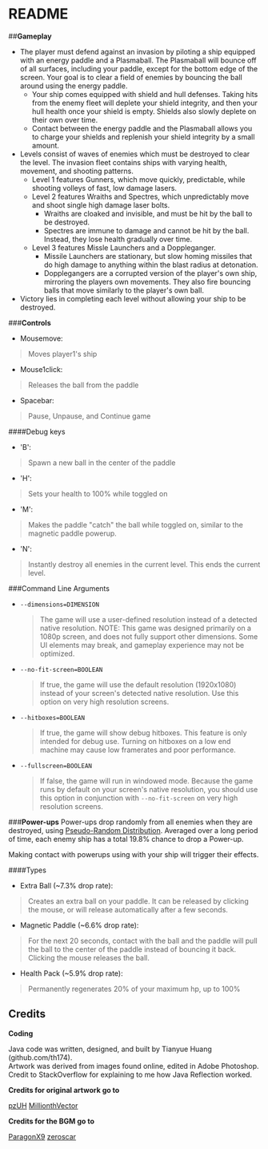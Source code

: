 README
=================================
##**Gameplay**
* The player must defend against an invasion by piloting a ship equipped with an energy paddle and a Plasmaball. The Plasmaball will bounce off of all surfaces, including your paddle, except for the bottom edge of the screen. Your goal is to clear a field of enemies by bouncing the ball around using the energy paddle.
	* Your ship comes equipped with shield and hull defenses. Taking hits from the enemy fleet will deplete your shield integrity, and then your hull health once your shield is empty. Shields also slowly deplete on their own over time.
	* Contact between the energy paddle and the Plasmaball allows you to charge your shields and replenish your shield integrity by a small amount.
* Levels consist of waves of enemies which must be destroyed to clear the level. The invasion fleet contains ships with varying health, movement, and shooting patterns.
	* Level 1 features Gunners, which move quickly, predictable, while shooting volleys of fast, low damage lasers.
	* Level 2 features Wraiths and Spectres, which unpredictably move and shoot single high damage laser bolts.
		* Wraiths are cloaked and invisible, and must be hit by the ball to be destroyed.
		* Spectres are immune to damage and cannot be hit by the ball. Instead, they lose health gradually over time.
	* Level 3 features Missle Launchers and a Doppleganger.
		* Missile Launchers are stationary, but slow homing missiles that do high damage to anything within the blast radius at detonation.
		* Dopplegangers are a corrupted version of the player's own ship, mirroring the players own movements. They also fire bouncing balls that move similarly to the player's own ball.
* Victory lies in completing each level without allowing your ship to be destroyed.

###**Controls**
- Mousemove:
> Moves player1's ship

- Mouse1click:
> Releases the ball from the paddle

- Spacebar:
> Pause, Unpause, and Continue game

####Debug keys
- 'B':
> Spawn a new ball in the center of the paddle 

- 'H':
> Sets your health to 100% while toggled on

- 'M': 
> Makes the paddle "catch" the ball while toggled on, similar to the magnetic paddle powerup.

- 'N': 
>Instantly destroy all enemies in the current level. This ends the current level.

###Command Line Arguments
- `--dimensions=DIMENSION`
   > The game will use a user-defined resolution instead of a detected native resolution. NOTE: This game was designed primarily on a 1080p screen, and does not fully support other dimensions. Some UI elements may break, and gameplay experience may not be optimized.
- `--no-fit-screen=BOOLEAN`
   > If true, the game will use the default resolution (1920x1080) instead of your screen's detected native resolution. Use this option on very high resolution screens.
- `--hitboxes=BOOLEAN`
   > If true, the game will show debug hitboxes. This feature is only intended for debug use. Turning on hitboxes on a low end machine may cause low framerates and poor performance.
- `--fullscreen=BOOLEAN`
   > If false, the game will run in windowed mode. Because the game runs by default on your screen's native resolution, you should use this option in conjunction with `--no-fit-screen` on very high resolution screens.

###**Power-ups**
Power-ups drop randomly from all enemies when they are destroyed, using [Pseudo-Random Distribution](http://wiki.teamliquid.net/dota2/Pseudo_Random_Distribution). 
Averaged over a long period of time, each enemy ship has a total 19.8% chance to drop a Power-up.

Making contact with powerups using with your ship will trigger their effects. 

####Types
- Extra Ball (~7.3% drop rate):
> Creates an extra ball on your paddle. It can be released by clicking the mouse, or will release automatically after a few seconds. 

- Magnetic Paddle (~6.6% drop rate): 
> For the next 20 seconds, contact with the ball and the paddle will pull the ball to the center of the paddle instead of bouncing it back. Clicking the mouse releases the ball.
 
- Health Pack (~5.9% drop rate): 
> Permanently regenerates 20% of your maximum hp, up to 100%



Credits
-----------------------------------------
**Coding**

Java code was written, designed, and built by Tianyue Huang (github.com/th174).  
Artwork was derived from images found online, edited in Adobe Photoshop.
Credit to StackOverflow for explaining to me how Java Reflection worked.

**Credits for original artwork go to**

[pzUH](http://www.gameart2d.com)
[MillionthVector](http://millionthvector.blogspot.com/)

**Credits for the BGM go to**

[ParagonX9](paragonx9.newgrounds.com)
[zeroscar](zeroscar.bandcamp.com)
